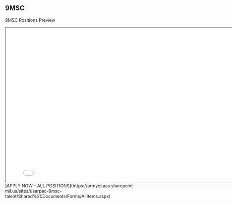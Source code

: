 ## 9MSC 

9MSC Positions Preview

<iframe src ="m.html" height = "500" width = "800"></iframe>
 [APPLY NOW - ALL POSITIONS](https://armyeitaas.sharepoint-mil.us/sites/usarpac-9msc-talent/Shared%20Documents/Forms/AllItems.aspx)
